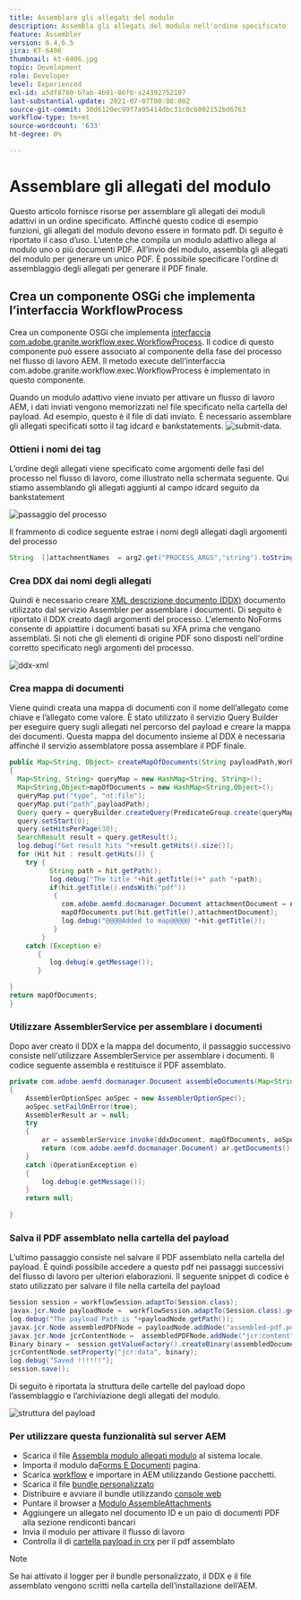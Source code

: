 ```yaml
---
title: Assemblare gli allegati del modulo
description: Assembla gli allegati del modulo nell'ordine specificato
feature: Assembler
version: 6.4,6.5
jira: KT-6406
thumbnail: kt-6406.jpg
topic: Development
role: Developer
level: Experienced
exl-id: a5df8780-b7ab-4b91-86f6-a24392752107
last-substantial-update: 2021-07-07T00:00:00Z
source-git-commit: 30d6120ec99f7a95414dbc31c0cb002152bd6763
workflow-type: tm+mt
source-wordcount: '633'
ht-degree: 0%

---
```


# Assemblare gli allegati del modulo

Questo articolo fornisce risorse per assemblare gli allegati dei moduli adattivi in un ordine specificato. Affinché questo codice di esempio funzioni, gli allegati del modulo devono essere in formato pdf. Di seguito è riportato il caso d’uso.
L’utente che compila un modulo adattivo allega al modulo uno o più documenti PDF.
All’invio del modulo, assembla gli allegati del modulo per generare un unico PDF. È possibile specificare l&#39;ordine di assemblaggio degli allegati per generare il PDF finale.

## Crea un componente OSGi che implementa l’interfaccia WorkflowProcess

Crea un componente OSGi che implementa [interfaccia com.adobe.granite.workflow.exec.WorkflowProcess](https://helpx.adobe.com/experience-manager/6-5/sites/developing/using/reference-materials/javadoc/com/adobe/granite/workflow/exec/WorkflowProcess.html). Il codice di questo componente può essere associato al componente della fase del processo nel flusso di lavoro AEM. Il metodo execute dell’interfaccia com.adobe.granite.workflow.exec.WorkflowProcess è implementato in questo componente.

Quando un modulo adattivo viene inviato per attivare un flusso di lavoro AEM, i dati inviati vengono memorizzati nel file specificato nella cartella del payload. Ad esempio, questo è il file di dati inviato. È necessario assemblare gli allegati specificati sotto il tag idcard e bankstatements.
![submit-data](assets/submitted-data.JPG).

### Ottieni i nomi dei tag

L’ordine degli allegati viene specificato come argomenti delle fasi del processo nel flusso di lavoro, come illustrato nella schermata seguente. Qui stiamo assemblando gli allegati aggiunti al campo idcard seguito da bankstatement

![passaggio del processo](assets/process-step.JPG)

Il frammento di codice seguente estrae i nomi degli allegati dagli argomenti del processo

```java
String  []attachmentNames  = arg2.get("PROCESS_ARGS","string").toString().split(",");
```

### Crea DDX dai nomi degli allegati

Quindi è necessario creare [XML descrizione documento (DDX)](https://helpx.adobe.com/pdf/aem-forms/6-2/ddxRef.pdf) documento utilizzato dal servizio Assembler per assemblare i documenti. Di seguito è riportato il DDX creato dagli argomenti del processo. L&#39;elemento NoForms consente di appiattire i documenti basati su XFA prima che vengano assemblati. Si noti che gli elementi di origine PDF sono disposti nell&#39;ordine corretto specificato negli argomenti del processo.

![ddx-xml](assets/ddx.PNG)

### Crea mappa di documenti

Viene quindi creata una mappa di documenti con il nome dell’allegato come chiave e l’allegato come valore. È stato utilizzato il servizio Query Builder per eseguire query sugli allegati nel percorso del payload e creare la mappa dei documenti. Questa mappa del documento insieme al DDX è necessaria affinché il servizio assemblatore possa assemblare il PDF finale.

```java
public Map<String, Object> createMapOfDocuments(String payloadPath,WorkflowSession workflowSession )
{
  Map<String, String> queryMap = new HashMap<String, String>();
  Map<String,Object>mapOfDocuments = new HashMap<String,Object>();
  queryMap.put("type", "nt:file");
  queryMap.put("path",payloadPath);
  Query query = queryBuilder.createQuery(PredicateGroup.create(queryMap),workflowSession.adaptTo(Session.class));
  query.setStart(0);
  query.setHitsPerPage(30);
  SearchResult result = query.getResult();
  log.debug("Get result hits "+result.getHits().size());
  for (Hit hit : result.getHits()) {
    try {
          String path = hit.getPath();
          log.debug("The title "+hit.getTitle()+" path "+path);
          if(hit.getTitle().endsWith("pdf"))
           {
             com.adobe.aemfd.docmanager.Document attachmentDocument = new com.adobe.aemfd.docmanager.Document(path);
             mapOfDocuments.put(hit.getTitle(),attachmentDocument);
             log.debug("@@@@Added to map@@@@@ "+hit.getTitle());
           }
        }
    catch (Exception e)
       {
          log.debug(e.getMessage());
       }

}
return mapOfDocuments;
}
```

### Utilizzare AssemblerService per assemblare i documenti

Dopo aver creato il DDX e la mappa del documento, il passaggio successivo consiste nell&#39;utilizzare AssemblerService per assemblare i documenti.
Il codice seguente assembla e restituisce il PDF assemblato.

```java
private com.adobe.aemfd.docmanager.Document assembleDocuments(Map<String, Object> mapOfDocuments, com.adobe.aemfd.docmanager.Document ddxDocument)
{
    AssemblerOptionSpec aoSpec = new AssemblerOptionSpec();
    aoSpec.setFailOnError(true);
    AssemblerResult ar = null;
    try
    {
        ar = assemblerService.invoke(ddxDocument, mapOfDocuments, aoSpec);
        return (com.adobe.aemfd.docmanager.Document) ar.getDocuments().get("GeneratedDocument.pdf");
    }
    catch (OperationException e)
    {
        log.debug(e.getMessage());
    }
    return null;
    
}
```

### Salva il PDF assemblato nella cartella del payload

L’ultimo passaggio consiste nel salvare il PDF assemblato nella cartella del payload. È quindi possibile accedere a questo pdf nei passaggi successivi del flusso di lavoro per ulteriori elaborazioni.
Il seguente snippet di codice è stato utilizzato per salvare il file nella cartella del payload

```java
Session session = workflowSession.adaptTo(Session.class);
javax.jcr.Node payloadNode =  workflowSession.adaptTo(Session.class).getNode(workItem.getWorkflowData().getPayload().toString());
log.debug("The payload Path is "+payloadNode.getPath());
javax.jcr.Node assembledPDFNode = payloadNode.addNode("assembled-pdf.pdf", "nt:file"); 
javax.jcr.Node jcrContentNode =  assembledPDFNode.addNode("jcr:content", "nt:resource");
Binary binary =  session.getValueFactory().createBinary(assembledDocument.getInputStream());
jcrContentNode.setProperty("jcr:data", binary);
log.debug("Saved !!!!!!"); 
session.save();
```

Di seguito è riportata la struttura delle cartelle del payload dopo l’assemblaggio e l’archiviazione degli allegati del modulo.

![struttura del payload](assets/payload-structure.JPG)

### Per utilizzare questa funzionalità sul server AEM

* Scarica il file [Assembla modulo allegati modulo](assets/assemble-form-attachments-af.zip) al sistema locale.
* Importa il modulo da[Forms E Documenti](http://localhost:4502/aem/forms.html/content/dam/formsanddocuments) pagina.
* Scarica [workflow](assets/assemble-form-attachments.zip) e importare in AEM utilizzando Gestione pacchetti.
* Scarica il file [bundle personalizzato](assets/assembletaskattachments.assembletaskattachments.core-1.0-SNAPSHOT.jar)
* Distribuire e avviare il bundle utilizzando [console web](http://localhost:4502/system/console/bundles)
* Puntare il browser a [Modulo AssembleAttachments](http://localhost:4502/content/dam/formsanddocuments/assembleattachments/jcr:content?wcmmode=disabled)
* Aggiungere un allegato nel documento ID e un paio di documenti PDF alla sezione rendiconti bancari
* Invia il modulo per attivare il flusso di lavoro
* Controlla il di [cartella payload in crx](http://localhost:4502/crx/de/index.jsp#/var/fd/dashboard/payload) per il pdf assemblato

>[!NOTE]
> Se hai attivato il logger per il bundle personalizzato, il DDX e il file assemblato vengono scritti nella cartella dell’installazione dell’AEM.
